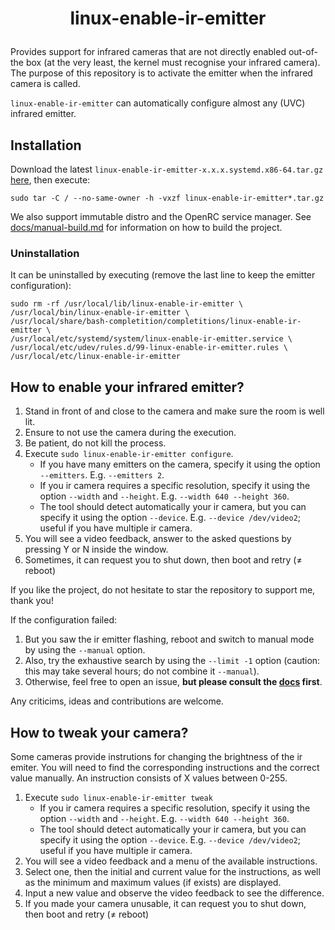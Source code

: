 # <p align=center>linux-enable-ir-emitter</p>

Provides support for infrared cameras that are not directly enabled out-of-the box (at the very least, the kernel must recognise your infrared camera). The purpose of this repository is to activate the emitter when the infrared camera is called.

`linux-enable-ir-emitter` can automatically configure almost any (UVC) infrared emitter.

## Installation
Download the latest `linux-enable-ir-emitter-x.x.x.systemd.x86-64.tar.gz` [here](https://github.com/EmixamPP/linux-enable-ir-emitter/releases/latest), then execute:
```
sudo tar -C / --no-same-owner -h -vxzf linux-enable-ir-emitter*.tar.gz
```

We also support immutable distro and the OpenRC service manager. See [docs/manual-build.md](docs/manual-build.md) for information on how to build the project.

### Uninstallation
It can be uninstalled by executing (remove the last line to keep the emitter configuration):
```
sudo rm -rf /usr/local/lib/linux-enable-ir-emitter \
/usr/local/bin/linux-enable-ir-emitter \
/usr/local/share/bash-completition/completitions/linux-enable-ir-emitter \
/usr/local/etc/systemd/system/linux-enable-ir-emitter.service \
/usr/local/etc/udev/rules.d/99-linux-enable-ir-emitter.rules \
/usr/local/etc/linux-enable-ir-emitter
```

## How to enable your infrared emitter?
1. Stand in front of and close to the camera and make sure the room is well lit.
2. Ensure to not use the camera during the execution.
3. Be patient, do not kill the process.
4. Execute `sudo linux-enable-ir-emitter configure`.
    * If you have many emitters on the camera, specify it using the option `--emitters`. E.g. `--emitters 2`.
    * If you ir camera requires a specific resolution, specify it using the option `--width` and `--height`. E.g. `--width 640 --height 360`.
    * The tool should detect automatically your ir camera, but you can specify it using the option `--device`. E.g. `--device /dev/video2`; useful if you have multiple ir camera.
5. You will see a video feedback, answer to the asked questions by pressing Y or N inside the window.
6. Sometimes, it can request you to shut down, then boot and retry ($\neq$ reboot)

If you like the project, do not hesitate to star the repository to support me, thank you!

If the configuration failed:
1. But you saw the ir emitter flashing, reboot and switch to manual mode by using the `--manual` option.
2. Also, try the exhaustive search by using the `--limit -1` option (caution: this may take several hours; do not combine it `--manual`).
3. Otherwise, feel free to open an issue, **but please consult the [docs](docs/README.md) first**.

Any criticims, ideas and contributions are welcome.

## How to tweak your camera?
Some cameras provide instrutions for changing the brightness of the ir emiter.
You will need to find the corresponding instructions and the correct value manually.
An instruction consists of X values between 0-255.

1. Execute `sudo linux-enable-ir-emitter tweak`
   * If you ir camera requires a specific resolution, specify it using the option `--width` and `--height`. E.g. `--width 640 --height 360`.
   * The tool should detect automatically your ir camera, but you can specify it using the option `--device`. E.g. `--device /dev/video2`; useful if you have multiple ir camera.
2. You will see a video feedback and a menu of the available instructions.
3. Select one, then the initial and current value for the instructions, as well as the minimum and maximum values (if exists) are displayed.
4. Input a new value and observe the video feedback to see the difference.
5. If you made your camera unusable, it can request you to shut down, then boot and retry ($\neq$ reboot)
